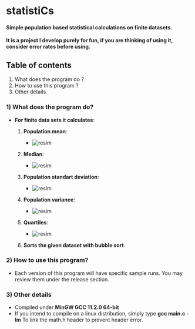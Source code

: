 # statistiCs
#### Simple population based statistical calculations on finite datasets.
**It is a project I develop purely for fun, if you are thinking of using it, consider error rates before using.**


## Table of contents
1) What does the program do ?
2) How to use this program ?
3) Other details


### 1) What does the program do?
- **For finite data sets it calculates**:
  1) **Population mean**:
      - ![resim](https://user-images.githubusercontent.com/68559468/173466325-c7f4f225-e248-48aa-aa28-6dbd83a8f218.png)

  2) **Median**:
      - ![resim](https://user-images.githubusercontent.com/68559468/173466866-bda7b17e-30e3-4bc9-89b2-a12d53c663d9.png)

  3) **Population standart deviation**:
      - ![resim](https://user-images.githubusercontent.com/68559468/173467109-b4b84d53-768e-4074-b246-1fbb97b54205.png)

  4) **Population variance**:
      - ![resim](https://user-images.githubusercontent.com/68559468/173467341-7675520f-6775-4e44-bab5-2bfb6d3931f9.png)
  
  5) **Quartiles**:
      - ![resim](https://user-images.githubusercontent.com/68559468/177177090-fd5823ce-079d-4bea-82e7-df540c6947a8.png)

  6) **Sorts the given dataset with bubble sort**.


### 2) How to use this program?
- Each version of this program will have specific sample runs.
You may review them under the release section.


### 3) Other details
- Compiled under **MinGW GCC 11.2.0 64-bit**
- If you intend to compile on a linux distribution, simply type **gcc main.c -lm** To link the math.h header to prevent header error.
